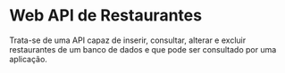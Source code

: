 # Web API de Restaurantes
Trata-se de uma API capaz de inserir, consultar, alterar e excluir restaurantes de um banco de dados e que pode ser consultado por uma aplicação.
